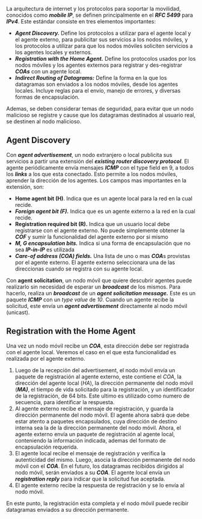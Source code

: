 La arquitectura de internet y los protocolos para soportar la movilidad, conocidos como ***mobile IP***, se definen principalmente en el ***RFC 5499*** para ***IPv4***. Este estándar consiste en tres elementos importantes:

- ***Agent Discovery.*** Define los protocolos a utilizar para el agente local y el agente externo, para publicitar sus servicios a los nodos móviles, y los protocolos a utilizar para que los nodos móviles soliciten servicios a los agentes locales y externos.
- ***Registration with the Home Agent.*** Define los protocolos usados  por los nodos móviles y los agentes externos para registrar y des-registrar ***COAs*** con un agente local.
- ***Indirect Routing of Datagrams:*** Define la forma en la que los datagramas son enviados a los nodos móviles, desde los agentes locales. Incluye reglas para el envío, manejo de errores, y diversas formas de encapsulación.

Ademas, se deben considerar temas de seguridad, para evitar que un nodo malicioso se registre y cause que los datagramas destinados al usuario real, se destinen al nodo malicioso.

## Agent Discovery

Con ***agent advertisement***, un nodo extranjero o local publicita sus servicios a partir una extensión del ***existing router discovery protocol***. El agente periódicamente envía mensajes ***ICMP*** con el type field en 9, a todos los ***links*** a los que esta conectado. Esto permite a los nodos móviles, aprender la dirección de los agentes. Los campos mas importantes en la extensión, son:

- **Home agent bit (H)**. Indica que es un agente local para la red en la cual recide.
- ***Foreign agent bit (F).*** Indica que es un agente externo a la red en la cual recide.
- **Registration required bit (R).** Indica que un usuario local debe registrarse con el agente externo. No puede simplemente obtener la ***COF*** y sumir la funcionalidad del agente externo por si mismo
- ***M, G encapsulation bits.*** Indica si una forma de encapsulación que no sea ***IP-in-IP*** es utilizada
- ***Care-of address (COA) fields.*** Una lista de uno o mas ***COA***s provistas por el agente externo. El agente externo seleccionara una de las direccionas cuando se registra con su agente local.

Con **agent solicitation**, un nodo móvil que quiere descubrir agentes puede realizarlo sin necesidad de esperar un ***broadcast*** de los mismos. Para hacerlo, realiza un ***broadcast*** de un ***agent solicitation message.*** Este es un paquete ***ICMP*** con un *type value* de *10*. Cuando un agente recibe la solicitud, este envía un ***agent advertisement*** directamente al nodo móvil (unicast).

## Registration with the Home Agent

Una vez un nodo móvil recibe un ***COA***, esta dirección debe ser registrada con el agente local. Veremos el caso en el que esta funcionalidad es realizada por el agente externo.

1. Luego de la recepción del advertisement, el nodo móvil envía un paquete de registración al agente externo, este contiene el *COA*, la dirección del agente local (*HA*), la dirección permanente del nodo móvil (***MA)***, el tiempo de vida solicitado para la registración, y un identificador de la registración, de 64 bits. Este ultimo es utilizado como numero de secuencia, para identificar la respuesta.
2. Al agente externo recibe el mensaje de registración, y guarda la dirección permanente del nodo móvil. El agente ahora sabrá que debe estar atento a paquetes encapsulados, cuya dirección de destino interna sea la de la dirección permanente del nodo móvil. Ahora, el agente externo envía un paquete de registración al agente local, conteniendo la información indicada, ademas del formato de encapsulación requerida.
3. El agente local recibe el mensaje de registración y verifica la autenticidad del mismo. Luego, asocia la dirección permanente del nodo móvil con el ***COA***. En el futuro, los datagramas recibidos dirigidos al nodo móvil, serán enviados a su ***COA***. El agente local envía un ***registration reply*** para indicar que la solicitud fue aceptada.
4. El agente externo recibe la respuesta de registración y se lo envía al nodo móvil.

En este punto, la registración esta completa y el nodo móvil puede recibir datagramas enviados a su dirección permanente.